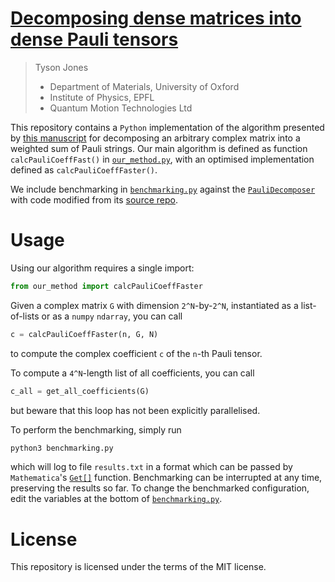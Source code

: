 [Decomposing dense matrices into dense Pauli tensors](TODO)
==================================================

> Tyson Jones
> - Department of Materials, University of Oxford
> - Institute of Physics, EPFL
> - Quantum Motion Technologies Ltd

This repository contains a `Python` implementation of the algorithm presented by [this manuscript](TODO) for decomposing an arbitrary complex matrix into a weighted sum of Pauli strings.
Our main algorithm is defined as function `calcPauliCoeffFast()` in [`our_method.py`](our_method.py), with an optimised implementation defined as `calcPauliCoeffFaster()`.  

We include benchmarking in [`benchmarking.py`](benchmarking.py) against the [`PauliDecomposer`](https://link.springer.com/article/10.1007/s11128-023-04204-w) with code modified from its [source repo](https://github.com/sebastianvromero/PauliComposer).



# Usage

Using our algorithm requires a single import:
```Python
from our_method import calcPauliCoeffFaster
```

Given a complex matrix `G` with dimension `2^N`-by-`2^N`, instantiated as a list-of-lists or as a `numpy` `ndarray`, you can call
```Python
c = calcPauliCoeffFaster(n, G, N)
```
to compute the complex coefficient `c` of the `n`-th Pauli tensor.

To compute a `4^N`-length list of all coefficients, you can call
```Python
c_all = get_all_coefficients(G)
```
but beware that this loop has not been explicitly parallelised.

To perform the benchmarking, simply run
```bash
python3 benchmarking.py
```
which will log to file `results.txt` in a format which can be passed by `Mathematica`'s [`Get[]`](https://reference.wolfram.com/language/ref/Get.html) function. Benchmarking can be interrupted at any time, preserving the results so far. To change the benchmarked configuration, edit the variables at the bottom of [`benchmarking.py`](benchmarking.py).


# License

This repository is licensed under the terms of the MIT license.
